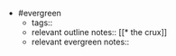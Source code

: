 - #evergreen
    - tags::
    - relevant outline notes:: [[* the crux]]
    - relevant evergreen notes::
